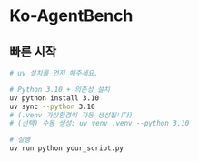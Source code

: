 # Ko-AgentBench

## 빠른 시작
```bash
# uv 설치를 먼저 해주세요.

# Python 3.10 + 의존성 설치
uv python install 3.10
uv sync --python 3.10
# (.venv 가상환경이 자동 생성됩니다)
# (선택) 수동 생성: uv venv .venv --python 3.10

# 실행
uv run python your_script.py
```